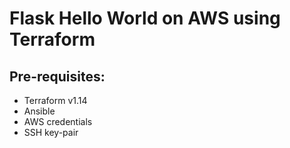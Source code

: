 # Flask Hello World on AWS using Terraform

## Pre-requisites:

- Terraform v1.14
- Ansible
- AWS credentials
- SSH key-pair
